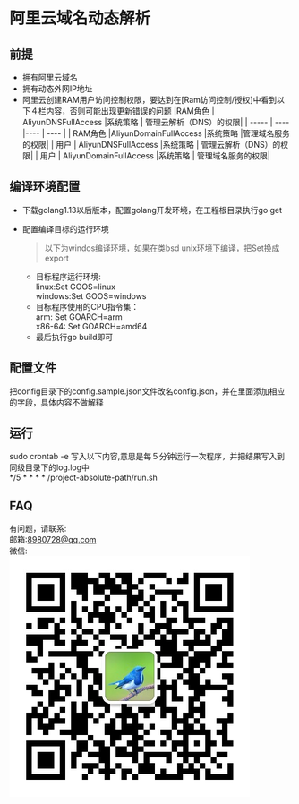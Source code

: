 # 阿里云域名动态解析

## 前提
- 拥有阿里云域名
- 拥有动态外网IP地址
- 阿里云创建RAM用户访问控制权限，要达到在[Ram访问控制/授权]中看到以下４栏内容，否则可能出现更新错误的问题
  |RAM角色 | AliyunDNSFullAccess  |系统策略 | 管理云解析（DNS）的权限|
  | -----  | ---- |---- | ---- |
  | RAM角色  |AliyunDomainFullAccess  |系统策略  |管理域名服务的权限|
  | 用户  | AliyunDNSFullAccess  |系统策略 | 管理云解析（DNS）的权限|
  | 用户  |  AliyunDomainFullAccess  |系统策略 | 管理域名服务的权限|
## 编译环境配置
- 下载golang1.13以后版本，配置golang开发环境，在工程根目录执行go get

- 配置编译目标的运行环境
    > 以下为windos编译环境，如果在类bsd unix环境下编译，把Set换成export
    - 目标程序运行环境: <br/>linux:Set GOOS=linux<br/>windows:Set GOOS=windows
	- 目标程序使用的CPU指令集：<br/>arm: Set GOARCH=arm
                 <br/>x86-64: Set GOARCH=amd64
    - 最后执行go build即可
    
## 配置文件
把config目录下的config.sample.json文件改名config.json，并在里面添加相应的字段，具体内容不做解释

## 运行
sudo crontab -e 写入以下内容,意思是每５分钟运行一次程序，并把结果写入到同级目录下的log.log中<br/>
*/5 * * * *  /project-absolute-path/run.sh

## FAQ
有问题，请联系:<br/>
邮箱:8980728@qq.com<br>
微信:<br/>![](./wechat.png)
